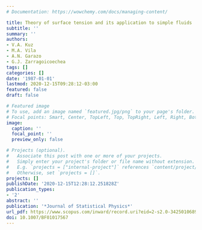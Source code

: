 ```yaml
---
# Documentation: https://wowchemy.com/docs/managing-content/

title: Theory of surface tension and its application to simple fluids
subtitle: ''
summary: ''
authors:
- V.A. Kuz
- M.A. Vila
- A.N. Garazo
- G.J. Zarragoicoechea
tags: []
categories: []
date: '1987-01-01'
lastmod: 2020-12-15T09:28:12-03:00
featured: false
draft: false

# Featured image
# To use, add an image named `featured.jpg/png` to your page's folder.
# Focal points: Smart, Center, TopLeft, Top, TopRight, Left, Right, BottomLeft, Bottom, BottomRight.
image:
  caption: ''
  focal_point: ''
  preview_only: false

# Projects (optional).
#   Associate this post with one or more of your projects.
#   Simply enter your project's folder or file name without extension.
#   E.g. `projects = ["internal-project"]` references `content/project/deep-learning/index.md`.
#   Otherwise, set `projects = []`.
projects: []
publishDate: '2020-12-15T12:28:12.251828Z'
publication_types:
- '2'
abstract: ''
publication: '*Journal of Statistical Physics*'
url_pdf: https://www.scopus.com/inward/record.uri?eid=2-s2.0-34250106898&doi=10.1007%2fBF01017567&partnerID=40&md5=6468956b64aa04bd6e4634ff15ac0d43
doi: 10.1007/BF01017567
---
```

